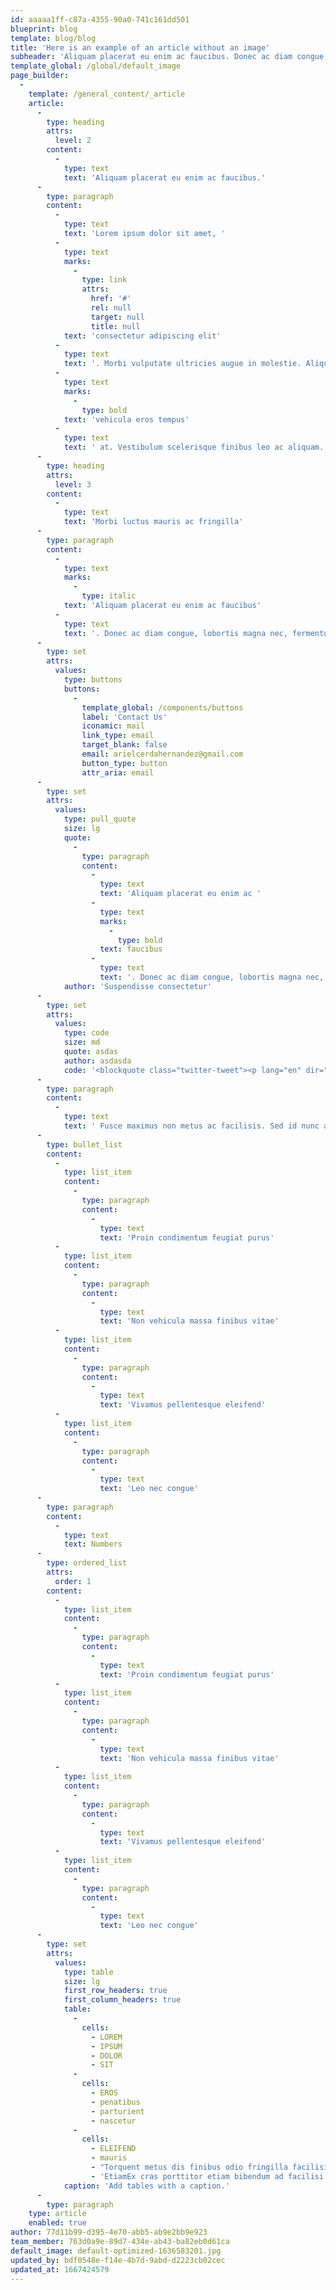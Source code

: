 ```yaml
---
id: aaaaa1ff-c87a-4355-90a0-741c161dd501
blueprint: blog
template: blog/blog
title: 'Here is an example of an article without an image'
subheader: 'Aliquam placerat eu enim ac faucibus. Donec ac diam congue, lobortis magna nec, fermentum arcu. Ut ornare enim at elit molestie congue. Nullam commodo bibendum accumsan. Morbi luctus mauris ac fringilla scelerisque.'
template_global: /global/default_image
page_builder:
  -
    template: /general_content/_article
    article:
      -
        type: heading
        attrs:
          level: 2
        content:
          -
            type: text
            text: 'Aliquam placerat eu enim ac faucibus.'
      -
        type: paragraph
        content:
          -
            type: text
            text: 'Lorem ipsum dolor sit amet, '
          -
            type: text
            marks:
              -
                type: link
                attrs:
                  href: '#'
                  rel: null
                  target: null
                  title: null
            text: 'consectetur adipiscing elit'
          -
            type: text
            text: '. Morbi vulputate ultricies augue in molestie. Aliquam rhoncus ultrices euismod. Morbi auctor scelerisque lacus, nec '
          -
            type: text
            marks:
              -
                type: bold
            text: 'vehicula eros tempus'
          -
            type: text
            text: ' at. Vestibulum scelerisque finibus leo ac aliquam. Fusce maximus non metus ac facilisis. Sed id nunc a ante interdum efficitur. '
      -
        type: heading
        attrs:
          level: 3
        content:
          -
            type: text
            text: 'Morbi luctus mauris ac fringilla'
      -
        type: paragraph
        content:
          -
            type: text
            marks:
              -
                type: italic
            text: 'Aliquam placerat eu enim ac faucibus'
          -
            type: text
            text: '. Donec ac diam congue, lobortis magna nec, fermentum arcu. Ut ornare enim at elit molestie congue. Nullam commodo bibendum accumsan. Morbi luctus mauris ac fringilla scelerisque. Proin elit sem, tempus consequat lectus nec, volutpat hendrerit ligula. Phasellus molestie blandit erat, vitae ullamcorper ante viverra et. Duis ullamcorper vulputate laoreet. Suspendisse consectetur, nisi nec aliquet euismod, ligula quam fermentum ipsum, quis vulputate massa leo blandit ex. Ut tempor vulputate mauris, quis sollicitudin nibh tincidunt vitae.'
      -
        type: set
        attrs:
          values:
            type: buttons
            buttons:
              -
                template_global: /components/buttons
                label: 'Contact Us'
                iconamic: mail
                link_type: email
                target_blank: false
                email: arielcerdahernandez@gmail.com
                button_type: button
                attr_aria: email
      -
        type: set
        attrs:
          values:
            type: pull_quote
            size: lg
            quote:
              -
                type: paragraph
                content:
                  -
                    type: text
                    text: 'Aliquam placerat eu enim ac '
                  -
                    type: text
                    marks:
                      -
                        type: bold
                    text: faucibus
                  -
                    type: text
                    text: '. Donec ac diam congue, lobortis magna nec, fermentum arcu. Ut ornare enim at elit molestie congue. Nullam commodo bibendum accumsan. Morbi luctus mauris ac fringilla scelerisque. Proin elit sem, tempus consequat lectus nec, volutpat hendrerit ligula.'
            author: 'Suspendisse consectetur'
      -
        type: set
        attrs:
          values:
            type: code
            size: md
            quote: asdas
            author: asdasda
            code: '<blockquote class="twitter-tweet"><p lang="en" dir="ltr">Can you install WordPress on serverless AWS Lambda? Quintin from <a href="https://twitter.com/sitehostnz?ref_src=twsrc%5Etfw">@sitehostnz</a> explains how they’re building a cPanel type of manager for WordPress serverless hosting called Webslice “I believe we’re first in the world” 👏 <a href="https://twitter.com/hashtag/WCAKL19?src=hash&amp;ref_src=twsrc%5Etfw">#WCAKL19</a> <a href="https://twitter.com/hashtag/WordCamp?src=hash&amp;ref_src=twsrc%5Etfw">#WordCamp</a> <a href="https://t.co/hFjXpeNT2p">pic.twitter.com/hFjXpeNT2p</a></p>&mdash; Auckland WordPress (@AucklandWP) <a href="https://twitter.com/AucklandWP/status/1190768335773786113?ref_src=twsrc%5Etfw">November 2, 2019</a></blockquote> <script async src="https://platform.twitter.com/widgets.js" charset="utf-8"></script>'
      -
        type: paragraph
        content:
          -
            type: text
            text: ' Fusce maximus non metus ac facilisis. Sed id nunc a ante interdum efficitur. Aliquam placerat eu enim ac faucibus. Donec ac diam congue, lobortis magna nec, fermentum arcu. Ut ornare enim at elit molestie congue. Nullam commodo bibendum accumsan. Morbi luctus mauris ac fringilla scelerisque. Proin elit sem, tempus consequat lectus nec, volutpat hendrerit ligula. Phasellus molestie blandit erat, vitae ullamcorper ante viverra et. '
      -
        type: bullet_list
        content:
          -
            type: list_item
            content:
              -
                type: paragraph
                content:
                  -
                    type: text
                    text: 'Proin condimentum feugiat purus'
          -
            type: list_item
            content:
              -
                type: paragraph
                content:
                  -
                    type: text
                    text: 'Non vehicula massa finibus vitae'
          -
            type: list_item
            content:
              -
                type: paragraph
                content:
                  -
                    type: text
                    text: 'Vivamus pellentesque eleifend'
          -
            type: list_item
            content:
              -
                type: paragraph
                content:
                  -
                    type: text
                    text: 'Leo nec congue'
      -
        type: paragraph
        content:
          -
            type: text
            text: Numbers
      -
        type: ordered_list
        attrs:
          order: 1
        content:
          -
            type: list_item
            content:
              -
                type: paragraph
                content:
                  -
                    type: text
                    text: 'Proin condimentum feugiat purus'
          -
            type: list_item
            content:
              -
                type: paragraph
                content:
                  -
                    type: text
                    text: 'Non vehicula massa finibus vitae'
          -
            type: list_item
            content:
              -
                type: paragraph
                content:
                  -
                    type: text
                    text: 'Vivamus pellentesque eleifend'
          -
            type: list_item
            content:
              -
                type: paragraph
                content:
                  -
                    type: text
                    text: 'Leo nec congue'
      -
        type: set
        attrs:
          values:
            type: table
            size: lg
            first_row_headers: true
            first_column_headers: true
            table:
              -
                cells:
                  - LOREM
                  - IPSUM
                  - DOLOR
                  - SIT
              -
                cells:
                  - EROS
                  - penatibus
                  - parturient
                  - nascetur
              -
                cells:
                  - ELEIFEND
                  - mauris
                  - "Torquent metus dis finibus odio fringilla facilisis euismod litora mauris eget sodales quis risus convallis penatibus condimentum volutpat integer laoreet\t"
                  - 'EtiamEx cras porttitor etiam bibendum ad facilisi est quam dolor sollicitudin commodo rutrum fames platea egestas sit erat blandit vehicula'
            caption: 'Add tables with a caption.'
      -
        type: paragraph
    type: article
    enabled: true
author: 77d11b99-d395-4e70-abb5-ab9e2bb9e923
team_member: 763d0a9e-89d7-434e-ab43-ba82eb0d61ca
default_image: default-optimized-1636583201.jpg
updated_by: bdf0548e-f14e-4b7d-9abd-d2223cb02cec
updated_at: 1667424579
---
```

